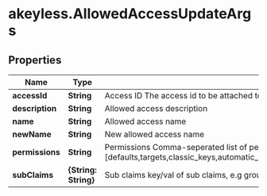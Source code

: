 # akeyless.AllowedAccessUpdateArgs

## Properties

Name | Type | Description | Notes
------------ | ------------- | ------------- | -------------
**accessId** | **String** | Access ID The access id to be attached to this allowed access. Auth method with this access id should already exist. | 
**description** | **String** | Allowed access description | [optional] 
**name** | **String** | Allowed access name | 
**newName** | **String** | New allowed access name | [optional] 
**permissions** | **String** | Permissions  Comma-seperated list of permissions for this allowed access. Available permissions: [defaults,targets,classic_keys,automatic_migration,ldap_auth,dynamic_secret,k8s_auth,log_forwarding,zero_knowledge_encryption,rotated_secret,caching,event_forwarding,admin,kmip,general] | [optional] 
**subClaims** | **{String: String}** | Sub claims key/val of sub claims, e.g group&#x3D;admins,developers | [optional] 



